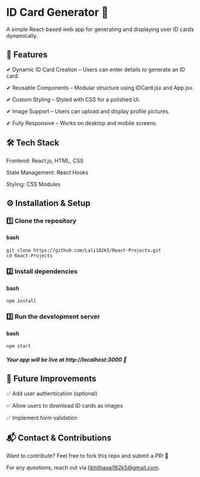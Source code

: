 # ID Card Generator 🎫


A simple React-based web app for generating and displaying user ID cards dynamically.



## 📌 Features

✔ Dynamic ID Card Creation – Users can enter details to generate an ID card.

✔ Reusable Components – Modular structure using IDCard.jsx and App.jsx.

✔ Custom Styling – Styled with CSS for a polished UI.

✔ Image Support – Users can upload and display profile pictures.

✔ Fully Responsive – Works on desktop and mobile screens.



## 🛠️ Tech Stack

Frontend: React.js, HTML, CSS

State Management: React Hooks

Styling: CSS Modules



## ⚙️ Installation & Setup
### 1️⃣ Clone the repository

#### bash
```
git clone https://github.com/Lali182k5/React-Projects.git
cd React-Projects
```

### 2️⃣ Install dependencies

#### bash
```
npm install
```

### 3️⃣ Run the development server

#### bash
```
npm start
```
##### Your app will be live at http://localhost:3000 🎉



## 🚀 Future Improvements

✅ Add user authentication (optional)

✅ Allow users to download ID cards as images

✅ Implement form validation



## 📬 Contact & Contributions

Want to contribute? Feel free to fork this repo and submit a PR! 🚀

For any questions, reach out via likhithasai182k5@gmail.com.

